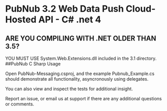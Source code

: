 # PubNub 3.2 Web Data Push Cloud-Hosted API - C# .net 4
## ARE YOU COMPILING WITH .NET OLDER THAN 3.5?
YOU MUST USE System.Web.Extensions.dll included in the 3.1 directory.
##PubNub C Sharp Usage

Open PubNub-Messaging.csproj, and the example Pubnub_Example.cs should demonstrate all functionality, asyncronously using delegates.

You can also view and inspect the tests for additional insight. 

Report an issue, or email us at support if there are any additional questions or comments.


